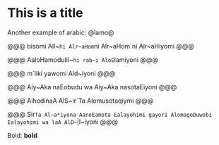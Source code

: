 # This is a title

Another example of arabic: @lamo@

@@@
bisomi All~`hi Alr~aHom`ni Alr~aHom`ni Alr~aHiyomi
@@@

@@@
AaloHamodulil~`hi rab~i AloE`lamiyoni
@@@


@@@
m`liki yawomi Ald~iyoni
@@@


@@@
Aiy~Aka naEobudu wa Aiy~Aka nasotaEiyoni
@@@

@@@
AihodinaA AlS~ir`Ta Alomusotaqiymi
@@@

@@@
Sir`Ta Al~a*iyona AanoEamota Ealayohimi gayori AlomagoDuwobi Ealayohimi
wa laA AlD~`|l~iyoni
@@@

Bold: **bold**
